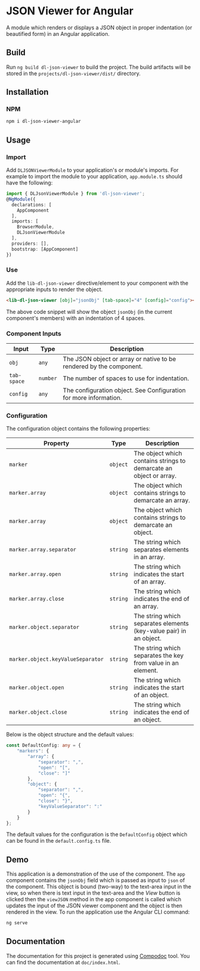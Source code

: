 # JSON Viewer for Angular
A module which renders or displays a JSON object in proper indentation (or beautified form) in an Angular application.

## Build
Run `ng build dl-json-viewer` to build the project. The build artifacts will be stored in the `projects/dl-json-viewer/dist/` directory.

## Installation
### NPM

```sh
npm i dl-json-viewer-angular
```

## Usage
### Import
Add `DLJSONViewerModule` to your application's or module's imports. For example to import the module to your application, `app.module.ts` should have the following:

```typescript
import { DLJsonViewerModule } from 'dl-json-viewer';
@NgModule({
  declarations: [
    AppComponent
  ],
  imports: [
    BrowserModule,
    DLJsonViewerModule
  ],
  providers: [],
  bootstrap: [AppComponent]
})
```

### Use
Add the `lib-dl-json-viewer` directive/element to your component with the appropriate inputs to render the object.

```html
<lib-dl-json-viewer [obj]="jsonObj" [tab-space]="4" [config]="config"></lib-dl-json-viewer>
```

The above code snippet will show the object `jsonObj` (in the current component's members) with an indentation of 4 spaces.

### Component Inputs

|Input|Type|Description|
|-|-|-|
|`obj`|`any`|The JSON object or array or native to be rendered by the component.|
|`tab-space`|`number`|The number of spaces to use for indentation.|
|`config`|`any`|The configuration object. See Configuration for more information.|

### Configuration
The configuration object contains the following properties:

|Property|Type|Description|
|-|-|-|
|`marker`|`object`|The object which contains strings to demarcate an object or array.|
|`marker.array`|`object`|The object which contains strings to demarcate an array.|
|`marker.array`|`object`|The object which contains strings to demarcate an object.|
|`marker.array.separator`|`string`|The string which separates elements in an array.|
|`marker.array.open`|`string`|The string which indicates the start of an array.|
|`marker.array.close`|`string`|The string which indicates the end of an array.|
|`marker.object.separator`|`string`|The string which separates elements (key-value pair) in an object.|
|`marker.object.keyValueSeparator`|`string`|The string which separates the key from value in an element.|
|`marker.object.open`|`string`|The string which indicates the start of an object.|
|`marker.object.close`|`string`|The string which indicates the end of an object.|

Below is the object structure and the default values:

```typescript
const DefaultConfig: any = {
    "markers": {
        "array": {
            "separator": ",",
            "open": "[",
            "close": "]"
        },
        "object": {
            "separator": ",",
            "open": "{",
            "close": "}",
            "keyValueSeparator": ":"
        }
    }
};
```

The default values for the configuration is the `DefaultConfig` object which can be found in the `default.config.ts` file.

## Demo
This application is a demonstration of the use of the component. The `app` component contains the `jsonObj` field which is passed as input to `json` of the component. This object is bound (two-way) to the text-area input in the view, so when there is text input in the text-area and the *View* button is clicked then the `viewJSON` method in the app component is called which updates the input of the JSON viewer component and the object is then rendered in the view. To run the application use the Angular CLI command:

```sh
ng serve
```

## Documentation
The documentation for this project is generated using [Compodoc](https://compodoc.app/) tool. You can find the documentation at `doc/index.html`.
